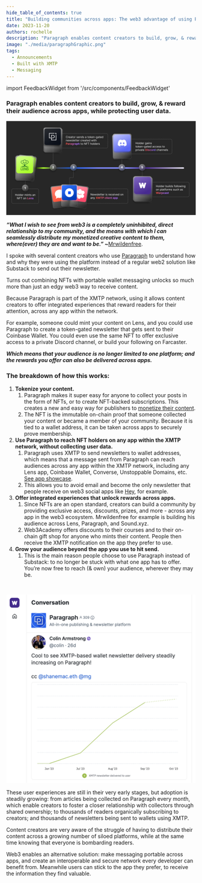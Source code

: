 ```yaml
---
hide_table_of_contents: true
title: "Building communities across apps: The web3 advantage of using Paragraph for content distribution"
date: 2023-11-20
authors: rochelle
description: "Paragraph enables content creators to build, grow, & reward their audience across apps, while protecting user data."
image: "./media/paragraphGraphic.png"
tags:
  - Announcements
  - Built with XMTP
  - Messaging
---
```


import FeedbackWidget from '/src/components/FeedbackWidget'

### Paragraph enables content creators to build, grow, & reward their audience across apps, while protecting user data.

![paragraphGraphic.png](./media/paragraphGraphic.png)

***“What I wish to see from web3 is a completely uninhibited, direct relationship to my community, and the means with which I can seamlessly distribute my monetized creative content to them, where(ever) they are and want to be.” ~***[Mrwildenfree](https://twitter.com/mrwildenfree).

<!--truncate-->

I spoke with several content creators who use [Paragraph](https://paragraph.xyz/) to understand how and why they were using the platform instead of a regular web2 solution like Substack to send out their newsletter.

Turns out combining NFTs with portable wallet messaging unlocks so much more than just an edgy web3 way to receive content. 

Because Paragraph is part of the XMTP network, using it allows content creators to offer integrated experiences that reward readers for their attention, across any app within the network. 

For example, someone could mint your content on Lens, and you could use Paragraph to create a token-gated newsletter that gets sent to their Coinbase Wallet. You could even use the same NFT to offer exclusive access to a private Discord channel, or build your following on Farcaster.

***Which means that your audience is no longer limited to one platform; and the rewards you offer can also be delivered across apps.*** 

### The breakdown of how this works:

1. **Tokenize your content.**
    1. Paragraph makes it super easy for anyone to collect your posts in the form of NFTs, or to create NFT-backed subscriptions. This creates a new and easy way for publishers to [monetize their content](https://docs.paragraph.xyz/docs/advanced/referral-program#optimism-and-base). 
    2. The NFT is the immutable on-chain proof that someone collected your content or became a member of your community. Because it is tied to a wallet address, it can be taken across apps to securely prove membership. 
2. **Use Paragraph to reach NFT holders on any app within the XMTP network, without collecting user data.** 
    1. Paragraph uses XMTP to send newsletters to wallet addresses, which means that a message sent from Paragraph can reach audiences across any app within the XMTP network, including any Lens app, Coinbase Wallet, Converse, Unstoppable Domains, etc. [See app showcase](https://xmtp.org/). 
    2. This allows you to avoid email and become the only newsletter that people receive on web3 social apps like [Hey](https://hey.xyz/), for example. 
3. **Offer integrated experiences that unlock rewards across apps.**
    1. Since NFTs are an open standard, creators can build a community by providing exclusive access, discounts, prizes, and more - across any app in the web3 ecosystem. Mrwildenfree for example is building his audience across Lens, Paragraph, and Sound.xyz.
    2. Web3Academy offers discounts to their courses and to their on-chain gift shop for anyone who mints their content. People then receive the XMTP notification on the app they prefer to use. 
4. **Grow your audience beyond the app you use to hit send.** 
    1. This is the main reason people choose to use Paragraph instead of Substack: to no longer be stuck with what one app has to offer. You’re now free to reach (& own) your audience, wherever they may be.

<br/>

[![cool-to-see.png](./media/cool-to-see.png)](https://warpcast.com/colin/0xb7e9a0)

These user experiences are still in their very early stages, but adoption is steadily growing: from articles being collected on Paragraph every month, which enable creators to foster a closer relationship with collectors through shared ownership; to thousands of readers organically subscribing to creators; and thousands of newsletters being sent to wallets using XMTP. 

Content creators are very aware of the struggle of having to distribute their content across a growing number of siloed platforms, while at the same time knowing that everyone is bombarding readers. 

Web3 enables an alternative solution: make messaging portable across apps, and create an interoperable and secure network every developer can benefit from. Meanwhile users can stick to the app they prefer, to receive the information they find valuable.